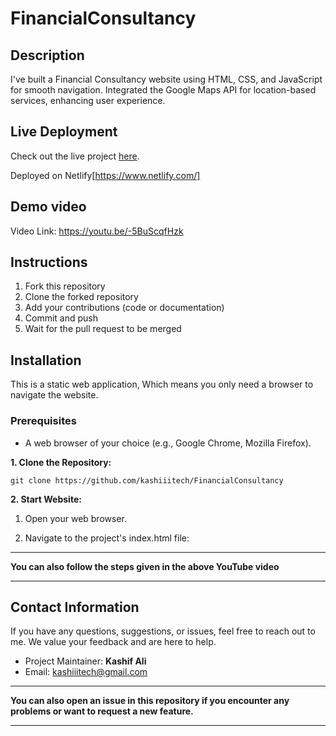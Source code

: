 # FinancialConsultancy

## Description
I've built a Financial Consultancy website using HTML, CSS, and JavaScript for smooth navigation. Integrated the Google Maps API for location-based services, enhancing user experience.

## Live Deployment

Check out the live project [here](https://main--amazing-muffin-2a2122.netlify.app/).

Deployed on Netlify[https://www.netlify.com/]

## Demo video

Video Link: https://youtu.be/-5BuScqfHzk

## Instructions
1. Fork this repository
2. Clone the forked repository
3. Add your contributions (code or documentation)
4. Commit and push
5. Wait for the pull request to be merged

## Installation

This is a static web application, Which means you only need a browser to navigate the website.

### Prerequisites

- A web browser of your choice (e.g., Google Chrome, Mozilla Firefox).

**1. Clone the Repository:**
```
git clone https://github.com/kashiiitech/FinancialConsultancy
```

**2. Start Website:**

1. Open your web browser.

2. Navigate to the project's index.html file:

---

**You can also follow the steps given in the above YouTube video**

---

## Contact Information

If you have any questions, suggestions, or issues, feel free to reach out to me. We value your feedback and are here to help.

- Project Maintainer: **Kashif Ali**
- Email: kashiiitech@gmail.com
---

**You can also open an issue in this repository if you encounter any problems or want to request a new feature.**

---
